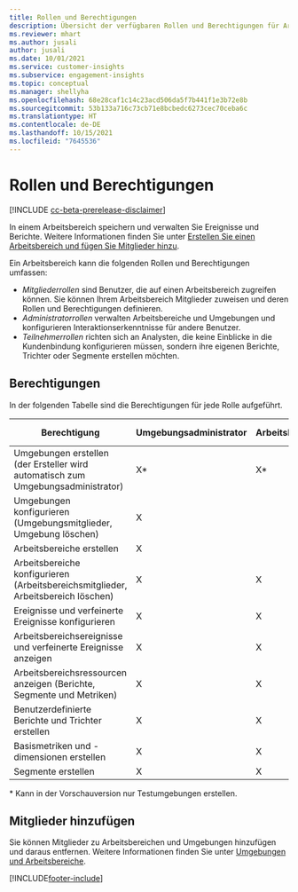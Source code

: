 ```yaml
---
title: Rollen und Berechtigungen
description: Übersicht der verfügbaren Rollen und Berechtigungen für Arbeitsbereichsmitglieder.
ms.reviewer: mhart
ms.author: jusali
author: jusali
ms.date: 10/01/2021
ms.service: customer-insights
ms.subservice: engagement-insights
ms.topic: conceptual
ms.manager: shellyha
ms.openlocfilehash: 68e28caf1c14c23acd506da5f7b441f1e3b72e8b
ms.sourcegitcommit: 53b133a716c73cb71e8bcbedc6273cec70ceba6c
ms.translationtype: HT
ms.contentlocale: de-DE
ms.lasthandoff: 10/15/2021
ms.locfileid: "7645536"
---
```

# <a name="roles-and-permissions"></a>Rollen und Berechtigungen

[!INCLUDE [cc-beta-prerelease-disclaimer](includes/cc-beta-prerelease-disclaimer.md)]

In einem Arbeitsbereich speichern und verwalten Sie Ereignisse und Berichte. Weitere Informationen finden Sie unter [Erstellen Sie einen Arbeitsbereich und fügen Sie Mitglieder hinzu](create-workspace.md). 

Ein Arbeitsbereich kann die folgenden Rollen und Berechtigungen umfassen:

- *Mitgliederrollen* sind Benutzer, die auf einen Arbeitsbereich zugreifen können. Sie können Ihrem Arbeitsbereich Mitglieder zuweisen und deren Rollen und Berechtigungen definieren. 
- *Administratorrollen* verwalten Arbeitsbereiche und Umgebungen und konfigurieren Interaktionserkenntnisse für andere Benutzer. 
- *Teilnehmerrollen* richten sich an Analysten, die keine Einblicke in die Kundenbindung konfigurieren müssen, sondern ihre eigenen Berichte, Trichter oder Segmente erstellen möchten.

## <a name="permissions"></a>Berechtigungen
  
In der folgenden Tabelle sind die Berechtigungen für jede Rolle aufgeführt. 

| Berechtigung | Umgebungsadministrator | Arbeitsbereichsadministrator | Umgebungs-Beitragender | Arbeitsbereichs-Beitragender | 
|--|--|--|--|--|
| Umgebungen erstellen (der Ersteller wird automatisch zum Umgebungsadministrator) | X* | X* | X* | X* |  
| Umgebungen konfigurieren (Umgebungsmitglieder, Umgebung löschen) | X |  |  |  |  
| Arbeitsbereiche erstellen | X |  |  |  |  
| Arbeitsbereiche konfigurieren (Arbeitsbereichsmitglieder, Arbeitsbereich löschen) | X | X |  |  |  
| Ereignisse und verfeinerte Ereignisse konfigurieren | X | X | |  |  
| Arbeitsbereichsereignisse und verfeinerte Ereignisse anzeigen | X | X | |  |  
| Arbeitsbereichsressourcen anzeigen (Berichte, Segmente und Metriken)| X | X | X | X |  
| Benutzerdefinierte Berichte und Trichter erstellen | X | X | X | X |  
| Basismetriken und -dimensionen erstellen| X | X |  |  |  
| Segmente erstellen| X | X | X | X |  

* Kann in der Vorschauversion nur Testumgebungen erstellen. 

## <a name="add-members"></a>Mitglieder hinzufügen

Sie können Mitglieder zu Arbeitsbereichen und Umgebungen hinzufügen und daraus entfernen. Weitere Informationen finden Sie unter [Umgebungen und Arbeitsbereiche](manage-environments-workspaces.md).


[!INCLUDE[footer-include](../includes/footer-banner.md)]
